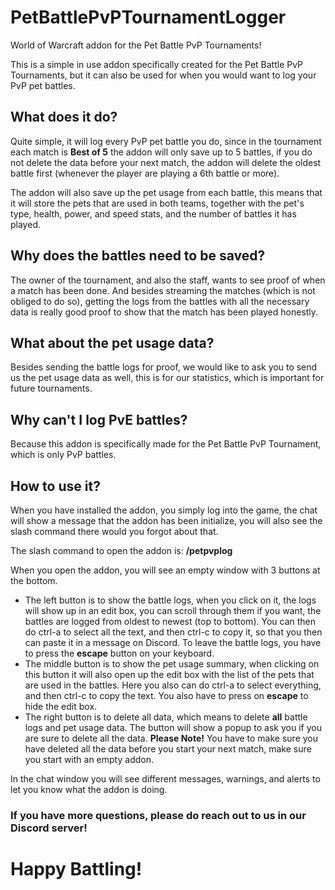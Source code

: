 # PetBattlePvPTournamentLogger

World of Warcraft addon for the Pet Battle PvP Tournaments!

This is a simple in use addon specifically created for the Pet Battle PvP Tournaments, but it can also be used for when you would want to log your PvP pet battles.

## What does it do?

Quite simple, it will log every PvP pet battle you do, since in the tournament each match is **Best of 5** the addon will only save up to 5 battles, if you do not delete the data before your next match, the addon will delete the oldest battle first (whenever the player are playing a 6th battle or more).

The addon will also save up the pet usage from each battle, this means that it will store the pets that are used in both teams, together with the pet's type, health, power, and speed stats, and the number of battles it has played.

## Why does the battles need to be saved?

The owner of the tournament, and also the staff, wants to see proof of when a match has been done. And besides streaming the matches (which is not obliged to do so), getting the logs from the battles with all the necessary data is really good proof to show that the match has been played honestly.

## What about the pet usage data?

Besides sending the battle logs for proof, we would like to ask you to send us the pet usage data as well, this is for our statistics, which is important for future tournaments.

## Why can't I log PvE battles?

Because this addon is specifically made for the Pet Battle PvP Tournament, which is only PvP battles.

## How to use it?

When you have installed the addon, you simply log into the game, the chat will show a message that the addon has been initialize, you will also see the slash command there would you forgot about that.

The slash command to open the addon is: **/petpvplog**

When you open the addon, you will see an empty window with 3 buttons at the bottom.

- The left button is to show the battle logs, when you click on it, the logs will show up in an edit box, you can scroll through them if you want, the battles are logged from oldest to newest (top to bottom). You can then do ctrl-a to select all the text, and then ctrl-c to copy it, so that you then can paste it in a message on Discord. To leave the battle logs, you have to press the **escape** button on your keyboard.
- The middle button is to show the pet usage summary, when clicking on this button it will also open up the edit box with the list of the pets that are used in the battles. Here you also can do ctrl-a to select everything, and then ctrl-c to copy the text. You also have to press on **escape** to hide the edit box.
- The right button is to delete all data, which means to delete **all** battle logs and pet usage data. The button will show a popup to ask you if you are sure to delete all the data. **Please Note!** You have to make sure you have deleted all the data before you start your next match, make sure you start with an empty addon.

In the chat window you will see different messages, warnings, and alerts to let you know what the addon is doing.

### If you have more questions, please do reach out to us in our Discord server!

# Happy Battling!
